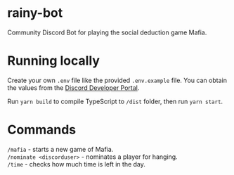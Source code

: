# rainy-bot

Community Discord Bot for playing the social deduction game Mafia.

# Running locally

Create your own `.env` file like the provided `.env.example` file. You can obtain the values from the [Discord Developer Portal](https://discord.com/developers/applications).

Run `yarn build` to compile TypeScript to `/dist` folder, then run `yarn start`.

# Commands

`/mafia` - starts a new game of Mafia.\
`/nominate <discorduser>` - nominates a player for hanging.\
`/time` - checks how much time is left in the day.
